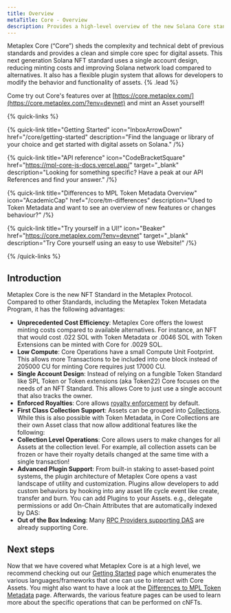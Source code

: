 ```yaml
---
title: Overview
metaTitle: Core - Overview
description: Provides a high-level overview of the new Solana Core standard.
---
```


Metaplex Core (“Core”) sheds the complexity and technical debt of previous standards and provides a clean and simple core spec for digital assets. This next generation Solana NFT standard uses a single account design, reducing minting costs and improving Solana network load compared to alternatives. It also has a flexible plugin system that allows for developers to modify the behavior and functionality of assets. {% .lead %}

Come try out Core's features over at [https://core.metaplex.com/](https://core.metaplex.com/?env=devnet) and mint an Asset yourself!

{% quick-links %}

{% quick-link title="Getting Started" icon="InboxArrowDown" href="/core/getting-started" description="Find the language or library of your choice and get started with digital assets on Solana." /%}

{% quick-link title="API reference" icon="CodeBracketSquare" href="https://mpl-core-js-docs.vercel.app/" target="_blank" description="Looking for something specific? Have a peak at our API References and find your answer." /%}

{% quick-link title="Differences to MPL Token Metadata Overview" icon="AcademicCap" href="/core/tm-differences" description="Used to Token Metadata and want to see an overview of new features or changes behaviour?" /%}

{% quick-link title="Try yourself in a UI!" icon="Beaker" href="https://core.metaplex.com/?env=devnet" target="_blank" description="Try Core yourself using an easy to use Website!" /%}

{% /quick-links %}

## Introduction

Metaplex Core is the new NFT Standard in the Metaplex Protocol. Compared to other Standards, including the Metaplex Token Metadata Program, it has the following advantages:

- **Unprecedented Cost Efficiency**: Metaplex Core offers the lowest minting costs compared to available alternatives. For instance, an NFT that would cost .022 SOL with Token Metadata or .0046 SOL with Token Extensions can be minted with Core for .0029 SOL.
- **Low Compute**: Core Operations have a small Compute Unit Footprint. This allows more Transactions to be included into one block instead of 205000 CU for minting Core requires just 17000 CU.
- **Single Account Design**: Instead of relying on a fungible Token Standard like SPL Token or Token extensions (aka Token22) Core focuses on the needs of an NFT Standard. This allows Core to just use a single account that also tracks the owner.
- **Enforced Royalties**: Core allows [royalty enforcement](/core/plugins/royalties) by default.
- **First Class Collection Support**: Assets can be grouped into [Collections](/core/collections). While this is also possible with Token Metadata, in Core Collections are their own Asset class that now allow additional features like the following:
- **Collection Level Operations**: Core allows users to make changes for all Assets at the collection level. For example, all collection assets can be frozen or have their royalty details changed at the same time with a single transaction!
- **Advanced Plugin Support**: From built-in staking to asset-based point systems, the plugin architecture of Metaplex Core opens a vast landscape of utility and customization. Plugins allow developers to add custom behaviors by hooking into any asset life cycle event like create, transfer and burn. You can add Plugins to your Assets. e.g., delegate permissions or add On-Chain Attributes that are automatically indexed by DAS:
- **Out of the Box Indexing**: Many [RPC Providers supporting DAS](/rpc-providers) are already supporting Core.

## Next steps

Now that we have covered what Metaplex Core is at a high level, we recommend checking out our [Getting Started](/core/getting-started) page which enumerates the various languages/frameworks that one can use to interact with Core Assets. You might also want to have a look at the [Differences to MPL Token Metadata](/core/tm-differences) page. Afterwards, the various feature pages can be used to learn more about the specific operations that can be performed on cNFTs.
